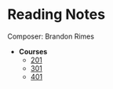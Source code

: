 # Reading Notes

Composer: Brandon Rimes

- **Courses**
  - [201](code201.md)
  - [301](code301.md)
  - [401](code401.md)
  